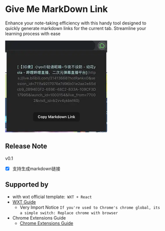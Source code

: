 # Give Me MarkDown Link 
Enhance your note-taking efficiency with this handy tool designed to quickly generate markdown links for the current tab. Streamline your learning process with ease

![sample](./screenshot/sample-0.1.webp)

## Release Note
v0.1
- [x] 支持生成markdown链接

## Supported by 

- with wxt official template:` WXT + React`
- [WXT Guide](https://wxt.dev/guide/extension-apis.html)
  - Very Import Notice `If you're used to Chrome's chrome global, its a simple switch: Replace chrome with browser`
- Chrome Extensions Guide
  - [Chrome Extensions Guide](https://developer.chrome.com/docs/extensions/get-started)
